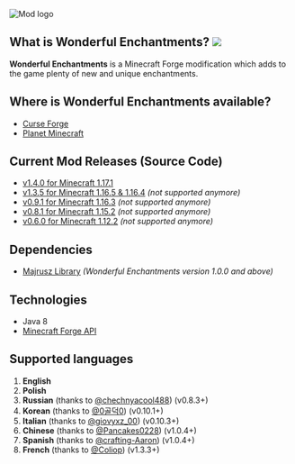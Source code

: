 ![Mod logo](https://github.com/Majrusz/WonderfulEnchantmentsMod/blob/1.16.4/logo.png?raw=true)

## What is Wonderful Enchantments? [![](http://cf.way2muchnoise.eu/full_wonderful-enchantments_downloads.svg)](https://www.curseforge.com/minecraft/mc-mods/wonderful-enchantments)
**Wonderful Enchantments** is a Minecraft Forge modification which adds to the
game plenty of new and unique enchantments.

## Where is Wonderful Enchantments available?
- [Curse Forge](https://www.curseforge.com/minecraft/mc-mods/wonderful-enchantments)
- [Planet Minecraft](https://www.planetminecraft.com/mod/wonderful-enchantments/)

## Current Mod Releases (Source Code)
- [v1.4.0 for Minecraft 1.17.1](https://github.com/Majrusz/WonderfulEnchantmentsMod/tree/1.17.1)
- [v1.3.5 for Minecraft 1.16.5 & 1.16.4](https://github.com/Majrusz/WonderfulEnchantmentsMod/tree/1.16.4) *(not supported anymore)*
- [v0.9.1 for Minecraft 1.16.3](https://github.com/Majrusz/WonderfulEnchantmentsMod/tree/old-main/WonderfulEnchantments1-16-3) *(not supported anymore)*
- [v0.8.1 for Minecraft 1.15.2](https://github.com/Majrusz/WonderfulEnchantmentsMod/tree/old-main/WonderfulEnchantments1-15-2) *(not supported anymore)*
- [v0.6.0 for Minecraft 1.12.2](https://github.com/Majrusz/WonderfulEnchantmentsMod/tree/old-main/WonderfulEnchantments1-12-2) *(not supported anymore)*

## Dependencies
- [Majrusz Library](https://github.com/Majrusz/MajruszLibrary/tree/1.16.4) *(Wonderful Enchantments version 1.0.0 and above)*

## Technologies
- Java 8
- [Minecraft Forge API](https://github.com/MinecraftForge/MinecraftForge)

## Supported languages
1. **English**
2. **Polish**
3. **Russian** (thanks to [@chechnyacool488](https://www.curseforge.com/members/chechnyacool488)) (v0.8.3+)
4. **Korean** (thanks to [@0골덕0](https://www.curseforge.com/members/kw2341)) (v0.10.1+)
5. **Italian** (thanks to [@giovyxz_00](https://www.curseforge.com/members/giovyxz_00)) (v0.10.3+)
6. **Chinese** (thanks to [@Pancakes0228](https://github.com/Pancakes0228)) (v1.0.4+)
7. **Spanish** (thanks to [@crafting-Aaron](https://github.com/crafting-Aaron)) (v1.0.4+)
8. **French** (thanks to [@Coliop](https://www.curseforge.com/member/coliop/)) (v1.3.3+)
